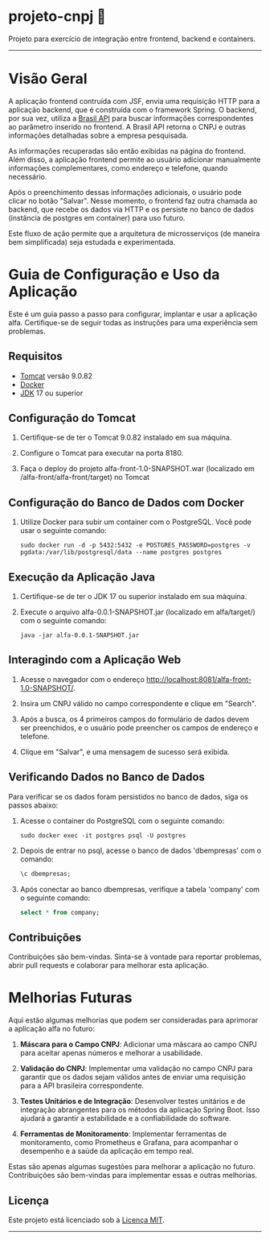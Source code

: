# projeto-cnpj :department_store:

Projeto para exercício de integração entre frontend, backend e containers.

---

# Visão Geral

A aplicação frontend contruída com JSF, envia uma requisição HTTP para a aplicação backend, que é construída com o framework Spring. O backend, por sua vez, utiliza a [Brasil API](https://www.brasilapi.com.br/) para buscar informações correspondentes ao parâmetro inserido no frontend. A Brasil API retorna o CNPJ e outras informações detalhadas sobre a empresa pesquisada.

As informações recuperadas são então exibidas na página do frontend. Além disso, a aplicação frontend permite ao usuário adicionar manualmente informações complementares, como endereço e telefone, quando necessário.

Após o preenchimento dessas informações adicionais, o usuário pode clicar no botão "Salvar". Nesse momento, o frontend faz outra chamada ao backend, que recebe os dados via HTTP e os persiste no banco de dados (instância de postgres em container) para uso futuro.

Este fluxo de ação permite que a arquitetura de microsserviços (de maneira bem simplificada) seja estudada e experimentada.

# Guia de Configuração e Uso da Aplicação

Este é um guia passo a passo para configurar, implantar e usar a aplicação alfa. Certifique-se de seguir todas as instruções para uma experiência sem problemas.

## Requisitos

- [Tomcat](https://tomcat.apache.org/) versão 9.0.82
- [Docker](https://www.docker.com/)
- [JDK](https://www.oracle.com/java/technologies/javase-downloads.html) 17 ou superior

## Configuração do Tomcat

1. Certifique-se de ter o Tomcat 9.0.82 instalado em sua máquina.

2. Configure o Tomcat para executar na porta 8180.

3. Faça o deploy do projeto alfa-front-1.0-SNAPSHOT.war (localizado em /alfa-front/alfa-front/target) no Tomcat

## Configuração do Banco de Dados com Docker

1. Utilize Docker para subir um container com o PostgreSQL. Você pode usar o seguinte comando:

    ```shell
    sudo docker run -d -p 5432:5432 -e POSTGRES_PASSWORD=postgres -v pgdata:/var/lib/postgresql/data --name postgres postgres
    ```

## Execução da Aplicação Java

1. Certifique-se de ter o JDK 17 ou superior instalado em sua máquina.

2. Execute o arquivo alfa-0.0.1-SNAPSHOT.jar (localizado em alfa/target/) com o seguinte comando:

    ```shell
    java -jar alfa-0.0.1-SNAPSHOT.jar
    ```

## Interagindo com a Aplicação Web

1. Acesse o navegador com o endereço [http://localhost:8081/alfa-front-1.0-SNAPSHOT/](http://localhost:8081/alfa-front-1.0-SNAPSHOT/).

2. Insira um CNPJ válido no campo correspondente e clique em "Search".

3. Após a busca, os 4 primeiros campos do formulário de dados devem ser preenchidos, e o usuário pode preencher os campos de endereço e telefone.

4. Clique em "Salvar", e uma mensagem de sucesso será exibida.

## Verificando Dados no Banco de Dados

Para verificar se os dados foram persistidos no banco de dados, siga os passos abaixo:

1. Acesse o container do PostgreSQL com o seguinte comando:

    ```shell
    sudo docker exec -it postgres psql -U postgres
    ```

2. Depois de entrar no psql, acesse o banco de dados 'dbempresas' com o comando:

    ```sql
    \c dbempresas;
    ```

3. Após conectar ao banco dbempresas, verifique a tabela 'company' com o seguinte comando:

    ```sql
    select * from company;
    ```

## Contribuições

Contribuições são bem-vindas. Sinta-se à vontade para reportar problemas, abrir pull requests e colaborar para melhorar esta aplicação.



# Melhorias Futuras

Aqui estão algumas melhorias que podem ser consideradas para aprimorar a aplicação alfa no futuro:

1. **Máscara para o Campo CNPJ**: Adicionar uma máscara ao campo CNPJ para aceitar apenas números e melhorar a usabilidade.

2. **Validação do CNPJ**: Implementar uma validação no campo CNPJ para garantir que os dados sejam válidos antes de enviar uma requisição para a API brasileira correspondente.

3. **Testes Unitários e de Integração**: Desenvolver testes unitários e de integração abrangentes para os métodos da aplicação Spring Boot. Isso ajudará a garantir a estabilidade e a confiabilidade do software.

4. **Ferramentas de Monitoramento**: Implementar ferramentas de monitoramento, como Prometheus e Grafana, para acompanhar o desempenho e a saúde da aplicação em tempo real.

Estas são apenas algumas sugestões para melhorar a aplicação no futuro. Contribuições são bem-vindas para implementar essas e outras melhorias.

## Licença

Este projeto está licenciado sob a [Licença MIT](LICENSE).

---
